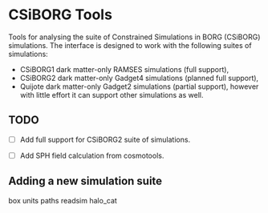 # CSiBORG Tools

Tools for analysing the suite of Constrained Simulations in BORG (CSiBORG) simulations. The interface is designed to work with the following suites of simulations:
- CSiBORG1 dark matter-only RAMSES simulations (full support),
- CSiBORG2 dark matter-only Gadget4 simulations (planned full support),
- Quijote dark matter-only Gadget2 simulations (partial support),
however with little effort it can support other simulations as well.


## TODO
- [ ] Add full support for CSiBORG2 suite of simulations.
- [ ] Add SPH field calculation from cosmotools.


## Adding a new simulation suite

box units
paths
readsim
halo_cat


